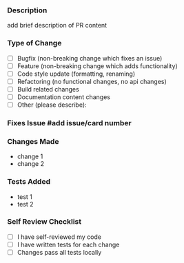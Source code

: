 ### Description
add brief description of PR content

### Type of Change
- [ ] Bugfix (non-breaking change which fixes an issue)
- [ ] Feature (non-breaking change which adds functionality)
- [ ] Code style update (formatting, renaming)
- [ ] Refactoring (no functional changes, no api changes)
- [ ] Build related changes
- [ ] Documentation content changes
- [ ] Other (please describe):

### Fixes Issue #**add issue/card number**


### Changes Made
- change 1
- change 2

### Tests Added
- test 1
- test 2

### Self Review Checklist
- [ ] I have self-reviewed my code
- [ ] I have written tests for each change
- [ ] Changes pass all tests locally